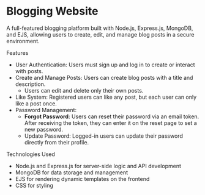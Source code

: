 # Blogging Website

A full-featured blogging platform built with Node.js, Express.js, MongoDB, and EJS, allowing users to create, edit, and manage blog posts in a secure environment.

Features
- User Authentication: Users must sign up and log in to create or interact with posts.
- Create and Manage Posts: Users can create blog posts with a title and description.
  - Users can edit and delete only their own posts.
- Like System: Registered users can like any post, but each user can only like a post once.
- Password Management:
  - **Forgot Password**: Users can reset their password via an email token. After receiving the token, they can enter it on the reset page to set a new password.
  - Update Password: Logged-in users can update their password directly from their profile.
  
Technologies Used
- Node.js and Express.js for server-side logic and API development
- MongoDB for data storage and management
- EJS for rendering dynamic templates on the frontend
- CSS for styling
